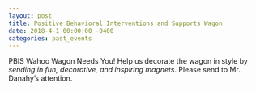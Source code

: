 ```yaml
---
layout: post
title: Positive Behavioral Interventions and Supports Wagon 
date: 2018-4-1 00:00:00 -0400
categories: past_events
---
```

PBIS Wahoo Wagon Needs You! Help us decorate the wagon in style by *sending in fun, decorative, and inspiring magnets*. Please send to Mr. Danahy’s attention.


